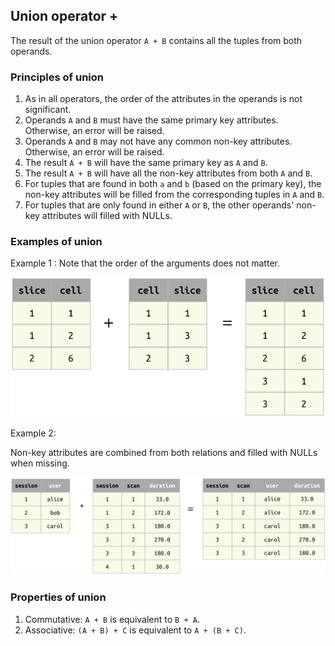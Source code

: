 ## Union operator +
The result of the union operator `A + B` contains all the tuples from both operands.  

### Principles of union
1. As in all operators, the order of the attributes in the operands is not significant.  
1. Operands `A` and `B` must have the same primary key attributes.  Otherwise, an error will be raised.
2. Operands `A` and `B` may not have any common non-key attributes.  Otherwise, an error will be raised.
3. The result `A + B` will have the same primary key as `A` and `B`.
4. The result `A + B` will have all the non-key attributes from both `A` and `B`. 
5. For tuples that are found in both `a` and `b` (based on the primary key), the non-key attributes will be filled from the corresponding tuples in `A` and `B`.
6. For tuples that are only found in either `A` or `B`, the other operands' non-key attributes will filled with NULLs.

### Examples of union

Example 1
:  Note that the order of the arguments does not matter.

![](images/union-example1.png)

Example 2:

Non-key attributes are combined from both relations and filled with NULLs when missing.

![](images/union-example2.png)

### Properties of union

1. Commutative: `A + B` is equivalent to `B + A`.
2. Associative: `(A + B) + C` is equivalent to `A + (B + C)`.
